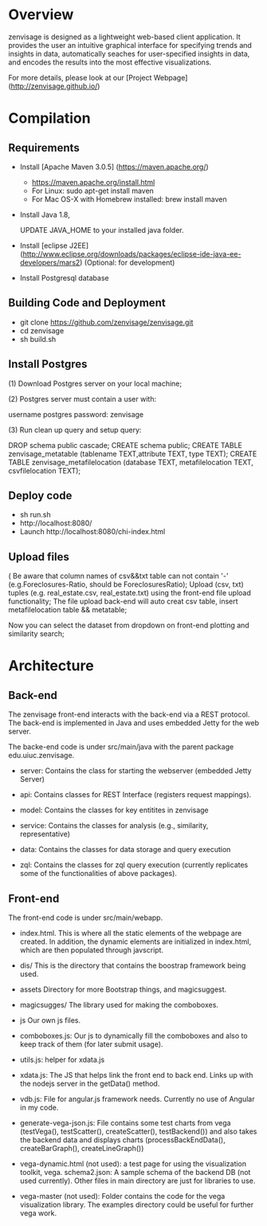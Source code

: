 # Overview
zenvisage is designed as a lightweight web-based client application. It provides the user an intuitive graphical interface for specifying trends and insights in data, automatically seaches for user-specified insights in data, and encodes the results into the most effective visualizations.

For more details, please look at our [Project Webpage] (http://zenvisage.github.io/)

# Compilation

## Requirements

* Install [Apache Maven 3.0.5] (https://maven.apache.org/) 
  * https://maven.apache.org/install.html
  * For Linux: sudo apt-get install maven
  * For Mac OS-X with Homebrew installed: brew install maven

* Install Java 1.8, 

  UPDATE JAVA_HOME to your installed java folder.

* Install [eclipse J2EE] (http://www.eclipse.org/downloads/packages/eclipse-ide-java-ee-developers/mars2) (Optional: for development) 

* Install Postgresql database



## Building Code and Deployment

*  git clone https://github.com/zenvisage/zenvisage.git
*  cd zenvisage
*  sh build.sh 

## Install Postgres
(1) Download Postgres server on your local machine;

(2) Postgres server must contain a user with:

username  postgres
password: zenvisage

(3) Run clean up query and setup query:

DROP schema public cascade;
CREATE schema public;
CREATE TABLE zenvisage_metatable (tablename TEXT,attribute TEXT, type TEXT);
CREATE TABLE zenvisage_metafilelocation (database TEXT, metafilelocation TEXT, csvfilelocation TEXT);

## Deploy code
*  sh run.sh
*  http://localhost:8080/
*  Launch http://localhost:8080/chi-index.html

## Upload files
( Be aware that column names of csv&&txt table can not contain '-' 
(e.g.Foreclosures-Ratio, should be ForeclosuresRatio);
Upload (csv, txt) tuples (e.g. real_estate.csv, real_estate.txt) using the front-end file upload functionality;
The file upload back-end will auto creat csv table, insert metafilelocation table && metatable;

Now you can select the dataset from dropdown on front-end plotting and similarity search;







# Architecture

## Back-end

The zenvisage front-end interacts with the back-end via a REST
protocol. The back-end is implemented in Java and uses embedded Jetty
for the web server. 

The backe-end code is under src/main/java with the parent package edu.uiuc.zenvisage. 

* server: 
Contains the class for starting the webserver (embedded Jetty Server)

* api: 
Contains classes for REST Interface (registers request mappings).

* model: 
Contains the classes for key entitites in zenvisage

* service:
Contains the classes for analysis (e.g., similarity, representative)

* data:
Contains the classes for data storage and query execution

* zql:
Contains the classes for zql query execution (currently replicates some of the functionalities of above packages).



## Front-end
The front-end code is under src/main/webapp. 

* index.html. This is where all the static elements of the webpage are created. In addition, the dynamic elements are initialized in index.html, which are then populated through javscript. 

* dis/
This is the directory that contains the boostrap framework being used. 

* assets 
Directory for more Bootstrap things, and magicsuggest. 

* magicsugges/
The library used for making the comboboxes. 


* js Our own js files. 

* comboboxes.js: Our js to dynamically fill the comboboxes and also to keep track of them (for later submit usage).

* utils.js: helper for xdata.js

* xdata.js: The JS that helps link the front end to back end. Links up with the nodejs server in the getData() method. 

* vdb.js: File for angular.js framework needs. Currently no use of Angular in my code. 

* generate-vega-json.js: 
File contains some test charts from vega (testVega(), testScatter(), createScatter(), testBackend())
and also takes the backend data and displays charts (processBackEndData(), createBarGraph(), createLineGraph())


* vega-dynamic.html (not used): a test page for using the visualization toolkit, vega. 
schema2.json: A sample schema of the backend DB (not used currently). 
Other files in main directory are just for libraries to use. 


* vega-master (not used): Folder contains the code for the vega visualization library.
The examples directory could be useful for further vega work. 

